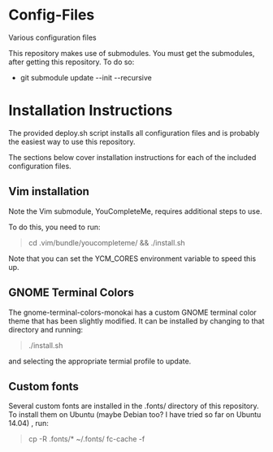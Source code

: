 Config-Files
============

Various configuration files

This repository makes use of submodules. You must get the submodules, after
getting this repository. To do so:

* git submodule update --init --recursive

# Installation Instructions

The provided deploy.sh script installs all configuration files and is probably
the easiest way to use this repository. 

The sections below cover installation
instructions for each of the included configuration files.

## Vim installation
Note the Vim submodule, YouCompleteMe, requires additional steps to use.

To do this, you need to run:

> cd .vim/bundle/youcompleteme/ && ./install.sh

Note that you can set the YCM_CORES environment variable to speed this up.

## GNOME Terminal Colors
The gnome-terminal-colors-monokai has a custom GNOME terminal color theme that
has been slightly modified. It can be installed by changing to that directory
and running:

> ./install.sh

and selecting the appropriate termial profile to update.

## Custom fonts
Several custom fonts are installed in the .fonts/ directory of this repository.
To install them on Ubuntu (maybe Debian too? I have tried so far on Ubuntu 14.04)
, run:

> cp -R .fonts/* ~/.fonts/
> fc-cache -f


